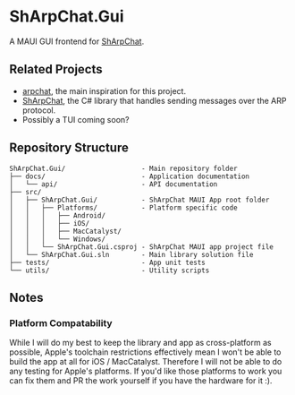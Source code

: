 # ShArpChat.Gui
A MAUI GUI frontend for [ShArpChat](https://github.com/NathanielJS1541/ShArpChat).

## Related Projects
- [arpchat](https://github.com/kognise/arpchat), the main inspiration for this project.
- [ShArpChat](https://github.com/NathanielJS1541/ShArpChat), the C# library that handles sending messages over the ARP protocol.
- Possibly a TUI coming soon?

## Repository Structure
```
ShArpChat.Gui/                   - Main repository folder
├── docs/                        - Application documentation
│   └── api/                     - API documentation
├── src/
│   ├── ShArpChat.Gui/           - ShArpChat MAUI App root folder
│   │   ├── Platforms/           - Platform specific code
│   │   │   ├── Android/
│   │   │   ├── iOS/
│   │   │   ├── MacCatalyst/
│   │   │   └── Windows/
│   │   └── ShArpChat.Gui.csproj - ShArpChat MAUI app project file
│   └── ShArpChat.Gui.sln        - Main library solution file
├── tests/                       - App unit tests
└── utils/                       - Utility scripts
```

## Notes
### Platform Compatability
While I will do my best to keep the library and app as cross-platform as possible, Apple's toolchain restrictions effectively mean I won't be able to build the app at all for iOS / MacCatalyst. Therefore I will not be able to do any testing for Apple's platforms. If you'd like those platforms to work you can fix them and PR the work yourself if you have the hardware for it :).